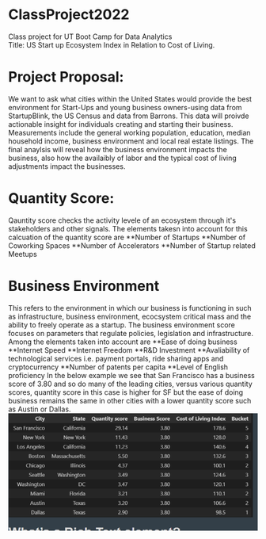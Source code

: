# ClassProject2022
Class project for UT Boot Camp for Data Analytics<br>
Title: US Start up Ecosystem Index in Relation to Cost of Living.
# Project Proposal: 
We want to ask what cities within the United States would provide the best environment for Start-Ups and young business owners-using data from StartupBlink, the US Census and data from Barrons. This data will proivde actionable insight for individuals creating and starting their business. Measurements include the general working population, education, median household income, business environment and local real estate listings. The final anaylsis will reveal how the business environment impacts the business, also how the availaibly of labor and the typical cost of living adjustments impact the businesses. 
# Quantity Score:
Qauntity score checks the activity levele of an ecosystem through it's stakeholders and other signals. The elements takesn into account for this calcuation of the quantity score are
  **Number of Startups
  **Number of Coworking Spaces
  **Number of Accelerators
  **Number of Startup related Meetups
# Business Environment
This refers to the environment in which our business is functioning in such as infrastructure, business environment, ecocsystem critical mass and the ability to freely operate as a startup. The business environment score focuses on parameters that regulate policies, legislation and infrastructure. Among the elements taken into account are
  **Ease of doing business
  **Internet Speed
  **Internet Freedom
  **R&D Investment
  **Avaliability of technological services i.e. payment portals, ride sharing apps and cryptocurrency
  **Number of patents per capita
  **Level of English proficiency
  In the below example we see that San Francisco has a business score of 3.80 and so do many of the leading cities, versus various quantity scores, quantity score in this case is higher for SF but the ease of doing business remains the same in other cities with a lower quantity score such as Austin or Dallas. 
  ![GitHub Graph](https://github.com/HappyM0f0/ClassProject2022/blob/main/LIST%20OF%20CITIES%20BASED%20ON%20BUSINESS%20SCOE.PNG?raw=true)
